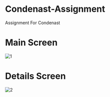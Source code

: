 # Condenast-Assignment
Assignment For Condenast

# Main Screen
![1](https://user-images.githubusercontent.com/38103922/89153712-10f2c880-d583-11ea-9a01-e34e0b1c1e1b.png)
<br>
# Details Screen

![2](https://user-images.githubusercontent.com/38103922/89154229-1ac8fb80-d584-11ea-8123-a1c7403b55cf.png)
